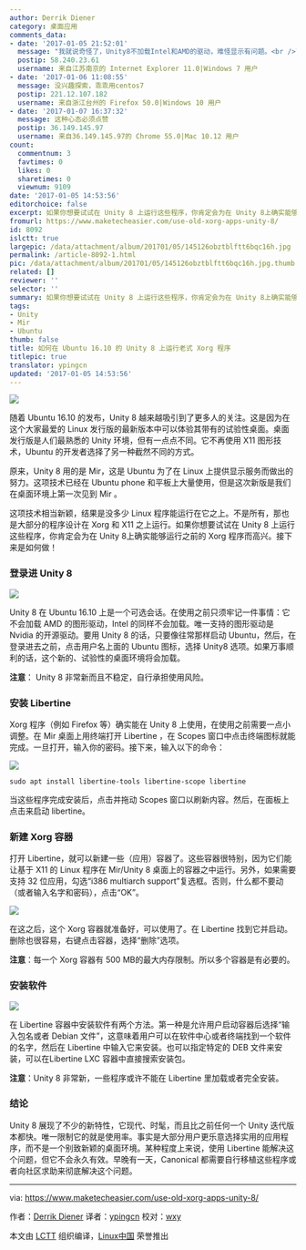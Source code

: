 ```yaml
---
author: Derrik Diener
category: 桌面应用
comments_data:
- date: '2017-01-05 21:52:01'
  message: "我就说奇怪了，Unity8不加载Intel和AMD的驱动，难怪显示有问题。<br />\r\n而且不优先加载核显驱动，优先加载独立驱动这也太非主流了吧"
  postip: 58.240.23.61
  username: 来自江苏南京的 Internet Explorer 11.0|Windows 7 用户
- date: '2017-01-06 11:08:55'
  message: 没兴趣探索，乖乖用centos7
  postip: 221.12.107.182
  username: 来自浙江台州的 Firefox 50.0|Windows 10 用户
- date: '2017-01-07 16:37:32'
  message: 这种心态必须点赞
  postip: 36.149.145.97
  username: 来自36.149.145.97的 Chrome 55.0|Mac 10.12 用户
count:
  commentnum: 3
  favtimes: 0
  likes: 0
  sharetimes: 0
  viewnum: 9109
date: '2017-01-05 14:53:56'
editorchoice: false
excerpt: 如果你想要试试在 Unity 8 上运行这些程序，你肯定会为在 Unity 8上确实能够运行之前的 Xorg 程序而高兴。接下来是如何做！
fromurl: https://www.maketecheasier.com/use-old-xorg-apps-unity-8/
id: 8092
islctt: true
largepic: /data/attachment/album/201701/05/145126obztblftt6bqc16h.jpg
permalink: /article-8092-1.html
pic: /data/attachment/album/201701/05/145126obztblftt6bqc16h.jpg.thumb.jpg
related: []
reviewer: ''
selector: ''
summary: 如果你想要试试在 Unity 8 上运行这些程序，你肯定会为在 Unity 8上确实能够运行之前的 Xorg 程序而高兴。接下来是如何做！
tags:
- Unity
- Mir
- Ubuntu
thumb: false
title: 如何在 Ubuntu 16.10 的 Unity 8 上运行老式 Xorg 程序
titlepic: true
translator: ypingcn
updated: '2017-01-05 14:53:56'
---
```


![](/data/attachment/album/201701/05/145126obztblftt6bqc16h.jpg)


随着 Ubuntu 16.10 的发布，Unity 8 越来越吸引到了更多人的关注。这是因为在这个大家最爱的 Linux 发行版的最新版本中可以体验其带有的试验性桌面。桌面发行版是人们最熟悉的 Unity 环境，但有一点点不同。它不再使用 X11 图形技术，Ubuntu 的开发者选择了另一种截然不同的方式。


原来，Unity 8 用的是 Mir，这是 Ubuntu 为了在 Linux 上提供显示服务而做出的努力。这项技术已经在 Ubuntu phone 和平板上大量使用，但是这次新版是我们在桌面环境上第一次见到 Mir 。


这项技术相当新颖，结果是没多少 Linux 程序能运行在它之上。不是所有，那也是大部分的程序设计在 Xorg 和 X11 之上运行。如果你想要试试在 Unity 8 上运行这些程序，你肯定会为在 Unity 8上确实能够运行之前的 Xorg 程序而高兴。接下来是如何做！


### 登录进 Unity 8


![](/data/attachment/album/201701/05/145153zkitdd5vv8cuuk1v.jpg)


Unity 8 在 Ubuntu 16.10 上是一个可选会话。在使用之前只须牢记一件事情：它不会加载 AMD 的图形驱动，Intel 的同样不会加载。唯一支持的图形驱动是 Nvidia 的开源驱动。要用 Unity 8 的话，只要像往常那样启动 Ubuntu，然后，在登录进去之前，点击用户名上面的 Ubuntu 图标，选择 Unity8 选项。如果万事顺利的话，这个新的、试验性的桌面环境将会加载。


**注意**： Unity 8 非常新而且不稳定，自行承担使用风险。


### 安装 Libertine


Xorg 程序（例如 Firefox 等）确实能在 Unity 8 上使用，在使用之前需要一点小调整。在 Mir 桌面上用终端打开 Libertine ，在 Scopes 窗口中点击终端图标就能完成。一旦打开，输入你的密码。接下来，输入以下的命令：


![](/data/attachment/album/201701/05/145213bcfz9jcc5fiipxfu.jpg)



```
sudo apt install libertine-tools libertine-scope libertine

```

当这些程序完成安装后，点击并拖动 Scopes 窗口以刷新内容。然后，在面板上点击来启动 libertine。


### 新建 Xorg 容器


打开 Libertine，就可以新建一些（应用）容器了。这些容器很特别，因为它们能让基于 X11 的 Linux 程序在 Mir/Unity 8 桌面上的容器之中运行。另外，如果需要支持 32 位应用，勾选“i386 multiarch support”复选框。否则，什么都不要动（或者输入名字和密码），点击“OK”。


![](/data/attachment/album/201701/05/145305e6botbsqqbzoqtob.jpg)


在这之后，这个 Xorg 容器就准备好，可以使用了。在 Libertine 找到它并启动。删除也很容易，右键点击容器，选择“删除”选项。


**注意**：每一个 Xorg 容器有 500 MB的最大内存限制。所以多个容器是有必要的。


### 安装软件


![](/data/attachment/album/201701/05/145349snakfoapr0kksqns.jpg)


在 Libertine 容器中安装软件有两个方法。第一种是允许用户启动容器后选择“输入包名或者 Debian 文件”，这意味着用户可以在软件中心或者终端找到一个软件的名字，然后在 Libertine 中输入它来安装。也可以指定特定的 DEB 文件来安装，可以在Libertine LXC 容器中直接搜索安装包。


**注意**：Unity 8 非常新，一些程序或许不能在 Libertine 里加载或者完全安装。


### 结论


Unity 8 展现了不少的新特性，它现代、时髦，而且比之前任何一个 Unity 迭代版本都快。唯一限制它的就是使用率。事实是大部分用户更乐意选择实用的应用程序，而不是一个别致新颖的桌面环境。某种程度上来说，使用 Libertine 能解决这个问题，但它不会永久有效。早晚有一天，Canonical 都需要自行移植这些程序或者向社区求助来彻底解决这个问题。




---


via: <https://www.maketecheasier.com/use-old-xorg-apps-unity-8/>


作者：[Derrik Diener](https://www.maketecheasier.com/author/derrikdiener/) 译者：[ypingcn](https://github.com/ypingcn) 校对：[wxy](https://github.com/wxy)


本文由 [LCTT](https://github.com/LCTT/TranslateProject) 组织编译，[Linux中国](https://linux.cn/) 荣誉推出